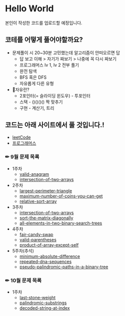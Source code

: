 # Hello World
본인이 작성한 코드를 업로드할 예정입니다.

## 코테를 어떻게 풀어야할까요?
* 문제풀이 시 20~30분 고민했는데 알고리즘이 안떠오르면 답
  - 답 보고 이해 > 자기가 짜보기 > 나중에 꼭 다시 짜보기
  - 프로그래머스 lv 1, lv 2 전부 풀기
  - 완전 탐색
  - BFS 혹은 DFS
  - 자유롭게 다른 유형
* 🤔자유란?
   - 2포인터(= 슬라이딩 윈도우) - 투포인터
   - 스택 - ()()()() 짝 맞추기
   - 구현 - 계산기, 트리

## 코드는 아래 사이트에서 풀 것입니다.!
 * [leetCode](https://leetcode.com/)
 * [프로그래머스](https://programmers.co.kr/)

### ✏ 9월 문제 목록
  * 1주차
    + [valid-anagram](https://leetcode.com/problems/valid-anagram/)
    + [intersection-of-two-arrays](https://leetcode.com/problems/intersection-of-two-arrays-ii/)
  * 2주차
    + [largest-perimeter-triangle](https://leetcode.com/problems/largest-perimeter-triangle/)
    + [maximum-number-of-coins-you-can-get](https://leetcode.com/problems/maximum-number-of-coins-you-can-get/)
    + [relative-sort-array](https://leetcode.com/problems/relative-sort-array/ )
  * 3주차
    + [intersection-of-two-arrays](https://leetcode.com/problems/intersection-of-two-arrays/)
    + [sort-the-matrix-diagonally](https://leetcode.com/problems/sort-the-matrix-diagonally/)
    + [all-elements-in-two-binary-search-trees](https://leetcode.com/problems/all-elements-in-two-binary-search-trees/)
  * 4주차
    + [fair-candy-swap](https://leetcode.com/problems/fair-candy-swap/)
    + [valid-parentheses](https://leetcode.com/problems/valid-parentheses/)
    + [product-of-array-except-self](https://leetcode.com/problems/product-of-array-except-self/)
  * 5주차(추석)
    + [minimum-absolute-difference](https://leetcode.com/problems/minimum-absolute-difference/) 
    + [repeated-dna-sequences](https://leetcode.com/problems/repeated-dna-sequences/)
    + [pseudo-palindromic-paths-in-a-binary-tree](https://leetcode.com/problems/pseudo-palindromic-paths-in-a-binary-tree/)
   
### ✏ 10월 문제 목록
   * 1주차
     + [last-stone-weight](https://leetcode.com/problems/last-stone-weight/)
     + [palindromic-substrings](https://leetcode.com/problems/palindromic-substrings/)
     + [decoded-string-at-index](https://leetcode.com/problems/decoded-string-at-index/)
